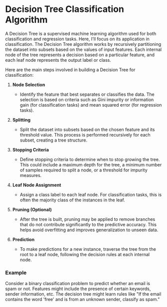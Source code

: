 # Decision Tree Classification Algorithm
A Decision Tree is a supervised machine learning algorithm used for both classification and regression tasks. Here, I'll focus on its application in classification. The Decision Tree algorithm works by recursively partitioning the dataset into subsets based on the values of input features. Each internal node of the tree represents a decision based on a particular feature, and each leaf node represents the output label or class.

Here are the main steps involved in building a Decision Tree for classification:
1. **Node Selection**
   - Identify the feature that best separates or classifies the data. The selection is based on criteria such as Gini impurity or information gain (for classification tasks) and mean squared error (for regression tasks).

2. **Splitting**
   - Split the dataset into subsets based on the chosen feature and its threshold value. This process is performed recursively for each subset, creating a tree structure.

3. **Stopping Criteria**
   - Define stopping criteria to determine when to stop growing the tree. This could include a maximum depth for the tree, a minimum number of samples required to split a node, or a threshold for impurity measures.

4. **Leaf Node Assignment**
   - Assign a class label to each leaf node. For classification tasks, this is often the majority class of the instances in the leaf.

5. **Pruning (Optional)**
   - After the tree is built, pruning may be applied to remove branches that do not contribute significantly to the predictive accuracy. This helps avoid overfitting and improves generalization to unseen data.

6. **Prediction**
   - To make predictions for a new instance, traverse the tree from the root to a leaf node, following the decision rules at each internal node.

### Example
Consider a binary classification problem to predict whether an email is spam or not. Features might include the presence of certain keywords, sender information, etc. The decision tree might learn rules like "If the email contains the word 'free' and is from an unknown sender, classify as spam."
